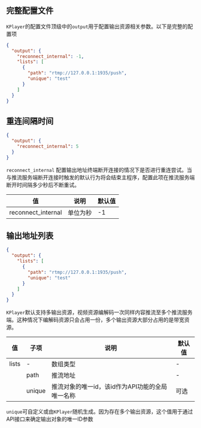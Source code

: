 ## 完整配置文件

`KPlayer`的配置文件顶级中的`output`用于配置输出资源相关参数。以下是完整的配置项

```json
{
  "output": {
    "reconnect_internal": -1,
    "lists": [
      {
        "path": "rtmp://127.0.0.1:1935/push",
        "unique": "test"
      }
    ]
  }
}
```



## 重连间隔时间



```json {3}
{
  "output": {
    "reconnect_internal": 5
  }
}
```



`reconnect_internal`  配置输出地址终端断开连接的情况下是否进行重连尝试。当与推流服务端断开连接时触发的默认行为将会结束主程序，配置此项在推流服务端断开时间隔多少秒后不断重试。

| 值                 | 说明     | 默认值 |
| ------------------ | -------- | ------ |
| reconnect_internal | 单位为秒 | -1     |



## 输出地址列表



```json {3-8}
{
  "output": {
    "lists": [
      {
        "path": "rtmp://127.0.0.1:1935/push",
        "unique": "test"
      }
    ]
  }
}
```



`KPlayer`默认支持多输出资源，视频资源编解码一次同样内容推流至多个推流服务端。这种情况下编解码资源只会占用一份，多个输出资源大部分占用的是带宽资源。



| 值    | 子项   | 说明                                            | 默认值 |
| ----- | ------ | ----------------------------------------------- | ------ |
| lists | -      | 数组类型                                        | -      |
|       | path   | 推流地址                                        | -      |
|       | unique | 推流对象的唯一id，该id作为API功能的全局唯一名称 | 可选   |



`unique`可自定义或由`KPlayer`随机生成。因为存在多个输出资源，这个值用于通过API接口来确定输出对象的唯一ID参数


